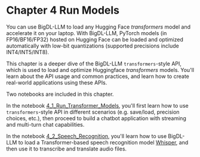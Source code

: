 # Chapter 4 Run Models

You can use BigDL-LLM to load any Hugging Face *transformers* model and accelerate it on your laptop. With BigDL-LLM, PyTorch models (in FP16/BF16/FP32) hosted on Hugging Face can be loaded and optimized automatically with low-bit quantizations (supported precisions include INT4/INT5/INT8).

This chapter is a deeper dive of the BigDL-LLM `transformers`-style API, which is used to load and optimize Huggingface *transformers* models. You'll learn about the API usage and common practices, and learn how to create real-world applications using these APIs.

Two notebooks are included in this chapter. 

In the notebook [4_1_Run_Transformer_Models](./4_1_Run_Transformer_Models.ipynb), you'll first learn how to use `transformers`-style API in different scenarios (e.g. save/load, precision choices, etc.), then proceed to build a chatbot application with streaming and multi-turn chat capabilities.

In the notebook [4_2_Speech_Recognition](./4_2_Speech_Recognition.ipynb), you'll learn how to use BigDL-LLM to load a Transformer-based speech recognition model [Whisper](https://openai.com/research/whisper), and then use it to transcribe and translate audio files.